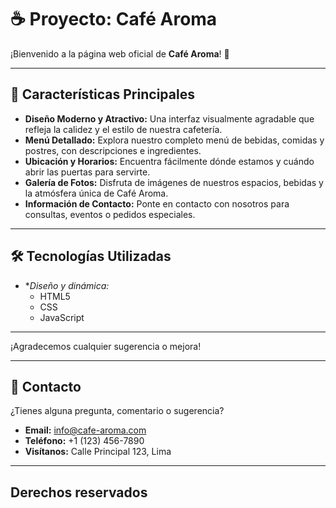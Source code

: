 # ☕ Proyecto: Café Aroma

¡Bienvenido a la página web oficial de **Café Aroma**! 🌟

---

## 🚀 Características Principales

* **Diseño Moderno y Atractivo:** Una interfaz visualmente agradable que refleja la calidez y el estilo de nuestra cafetería.
* **Menú Detallado:** Explora nuestro completo menú de bebidas, comidas y postres, con descripciones e ingredientes.
* **Ubicación y Horarios:** Encuentra fácilmente dónde estamos y cuándo abrir las puertas para servirte.
* **Galería de Fotos:** Disfruta de imágenes de nuestros espacios, bebidas y la atmósfera única de Café Aroma.
* **Información de Contacto:** Ponte en contacto con nosotros para consultas, eventos o pedidos especiales.

---

## 🛠️ Tecnologías Utilizadas

* **Diseño y dinámica:*
    * HTML5
    * CSS
    * JavaScript

---

¡Agradecemos cualquier sugerencia o mejora!

---

## 📧 Contacto

¿Tienes alguna pregunta, comentario o sugerencia?

* **Email:** info@cafe-aroma.com
* **Teléfono:** +1 (123) 456-7890
* **Visítanos:** Calle Principal 123, Lima

---

## Derechos reservados
